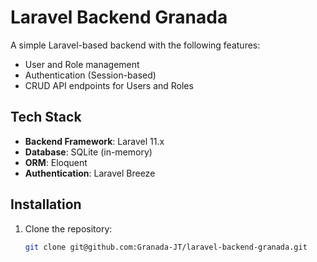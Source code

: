 # Laravel Backend Granada

A simple Laravel-based backend with the following features:
- User and Role management
- Authentication (Session-based)
- CRUD API endpoints for Users and Roles

## Tech Stack
- **Backend Framework**: Laravel 11.x
- **Database**: SQLite (in-memory)
- **ORM**: Eloquent
- **Authentication**: Laravel Breeze

## Installation
1. Clone the repository:
   ```bash
   git clone git@github.com:Granada-JT/laravel-backend-granada.git
